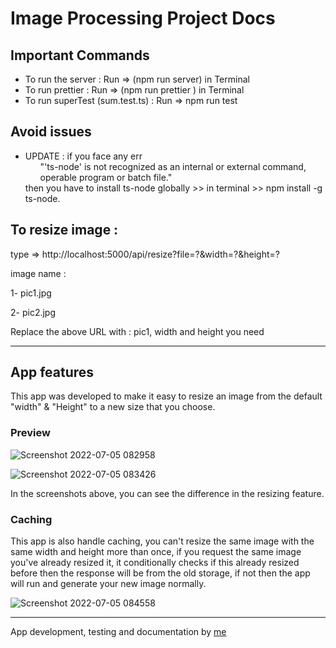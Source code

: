 # Image Processing Project Docs


## Important Commands

* To run the server :
Run => (npm run server) in Terminal
* To run prettier :
Run =>  (npm run prettier ) in Terminal
* To run superTest (sum.test.ts) :
Run => npm run test



## Avoid issues

* UPDATE
 : if you face any err <ul>"'ts-node' is not recognized as an internal or external command, operable program or batch file."</ul>
  then you have to install ts-node globally >> in terminal >> npm install -g ts-node.


## To resize image :

type => http://localhost:5000/api/resize?file=?&width=?&height=?

image name :

1- pic1.jpg

2- pic2.jpg

Replace the above URL with :
pic1,
width and height you need

_____________________________

## App features

This app was developed to make it easy to resize an image from the default "width" & "Height" to a new size that you choose.

### Preview


![Screenshot 2022-07-05 082958](https://user-images.githubusercontent.com/59052288/177264329-cdba4431-aeb4-450b-bc77-ff14689a20b4.jpg)

![Screenshot 2022-07-05 083426](https://user-images.githubusercontent.com/59052288/177264831-ba3301c3-ac9e-44f7-9674-f28d54014554.jpg)

In the screenshots above, you can see the difference in the resizing feature.

### Caching

This app is also handle caching, you can't resize the same image with the same width and height more than once, if you request the same image you've already resized it, it conditionally checks if this already resized before then the response will be from the old storage, if not then the app will run and generate your new image normally.


![Screenshot 2022-07-05 084558](https://user-images.githubusercontent.com/59052288/177266369-c6813d86-424c-456a-9ddf-77220e39c5a4.png)

__________________________
App development, testing and documentation by <a href="https://www.linkedin.com/in/zeiad-samir/" target="_blank" rel="noopener">me</a>

